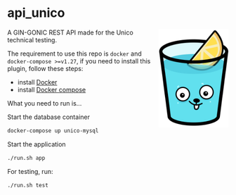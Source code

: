 # api_unico
<img align="right" width="159px" src="https://raw.githubusercontent.com/gin-gonic/logo/master/color.png">
A GIN-GONIC REST API made for the Unico technical testing.


The requirement to use this repo is `docker` and `docker-compose >=v1.27`, if you need
to install this plugin, follow these steps:

- install [Docker](https://docs.docker.com/engine/install/ubuntu/)
- install [Docker compose](https://docs.docker.com/compose/install/)

What you need to run is...

Start the database container
```sh
docker-compose up unico-mysql
```

Start the application
```sh
./run.sh app
```

For testing, run:
```sh
./run.sh test
```


